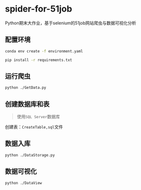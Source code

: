 # spider-for-51job
Python期末大作业，基于selenium的51job网站爬虫与数据可视化分析

## 配置环境
```bash
conda env create -f environment.yaml
```

```bash
pip install -r requirements.txt
```

## 运行爬虫
```bash
python ./GetData.py
```

## 创建数据库和表
> 使用`SQL Server`数据库

创建表：`CreateTable,sql`文件

## 数据入库
```bash
python ./DataStorage.py
```

## 数据可视化
```bash
python ./DataView
```
